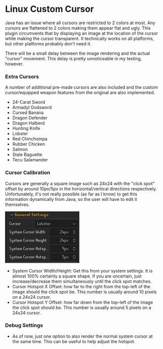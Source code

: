 # Linux Custom Cursor
Java has an issue where all cursors are restricted to 2 colors at most. Any cursors are flattened to 2 colors making 
them appear flat and ugly. This plugin circumvents that by displaying an image at the location of the cursor while 
making the cursor transparent. It technically works on all platforms, but other platforms probably don't need it.

There will be a small delay between the image rendering and the actual "cursor" movement. 
This delay is pretty unnoticeable in my testing, however.

### Extra Cursors
A number of additional pre-made cursors are also included and the custom cursor/equipped weapon features 
from the original are also implemented.

* 24-Carat Sword
* Armadyl Godsword
* Cursed Banana
* Dragon Defender
* Dragon Halberd
* Hunting Knife
* Lobster
* Red Chinchompa
* Rubber Chicken
* Salmon
* Stale Baguette
* Tecu Salamander

### Cursor Calibration
Cursors are generally a square image such as 24x24 with the "click spot" offset by around 10px/5px 
in the horizontal/vertical directions respectively. Unfortunately, it's not really possible (as far as I know) to get 
this information dynamically from Java, so the user will have to edit it themselves.

![General Settings](src/main/resources/general-settings-readme.png)

* System Cursor Width/Height: Get this from your system settings. It is almost 100% certainly a square shape. If you are uncertain, just increase/decrease them simultaneously until the click spot matches.
* Cursor Hotspot X Offset: how far to the right from the top-left of the image should the click spot be. This number is usually around 10 pixels on a 24x24 cursor.
* Cursor Hotspot Y Offset: how far down from the top-left of the image the click spot should be. This number is usually around 5 pixels on a 24x24 cursor.

### Debug Settings
* As of now, just one option to also render the normal system cursor at the same time. This can be useful to help adjust the hotspot.